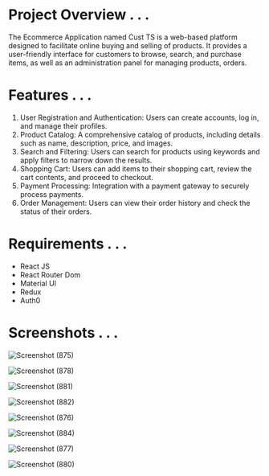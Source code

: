 
# Project Overview . . . 
The Ecommerce Application named Cust TS is a web-based platform designed to facilitate online buying and selling of products. It provides a user-friendly interface for customers to browse, search, and purchase items, as well as an administration panel for managing products, orders.


# Features . . . 
1. User Registration and Authentication: Users can create accounts, log in, and manage their profiles.
2. Product Catalog: A comprehensive catalog of products, including details such as name, description, price, and images.
3. Search and Filtering: Users can search for products using keywords and apply filters to narrow down the results.
4. Shopping Cart: Users can add items to their shopping cart, review the cart contents, and proceed to checkout.
5. Payment Processing: Integration with a payment gateway to securely process payments.
6. Order Management: Users can view their order history and check the status of their orders.

# Requirements . . .
 <ul>
                                  <li>React JS</li>
                                    <li>React Router Dom</li>
                                    <li>Material UI</li>
                                    <li>Redux</li>
                                    <li>Auth0</li>
                                </ul>

# Screenshots . . . 


![Screenshot (875)](https://github.com/ManishKuPatra254/Cust-Ts/assets/112771729/21f3b013-16a2-478c-92fd-aa625856a2a1)

![Screenshot (878)](https://github.com/ManishKuPatra254/Cust-Ts/assets/112771729/afe22022-e5e5-45a6-a993-811f429461ca)

![Screenshot (881)](https://github.com/ManishKuPatra254/Cust-Ts/assets/112771729/ef30d29b-38a6-42b2-b7d4-a5f09fb7a217)

![Screenshot (882)](https://github.com/ManishKuPatra254/Cust-Ts/assets/112771729/d5f21ace-c94c-4ff9-9457-a828cd48c36a)

![Screenshot (876)](https://github.com/ManishKuPatra254/Cust-Ts/assets/112771729/fb5d71a6-2f68-434a-b0df-9b11254fe411)

![Screenshot (884)](https://github.com/ManishKuPatra254/Cust-Ts/assets/112771729/e091755b-b5c1-4577-a8dd-47212fe350bc)

![Screenshot (877)](https://github.com/ManishKuPatra254/Cust-Ts/assets/112771729/6f57ed5c-c7dd-4a3e-b419-c2fc95d0d0f8)

![Screenshot (880)](https://github.com/ManishKuPatra254/Cust-Ts/assets/112771729/57a508b5-ed12-4819-a2de-f65038f8ed2c)


